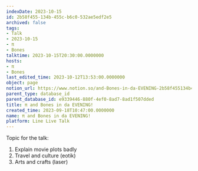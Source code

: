 ```yaml
---
indexDate: 2023-10-15
id: 2b58f455-134b-455c-b6c0-532ae5edf2e5
archived: false
tags:
- Talk
- 2023-10-15
- π
- Bones
talktime: 2023-10-15T20:30:00.0000000
hosts:
- π
- Bones
last_edited_time: 2023-10-12T13:53:00.0000000
object: page
notion_url: https://www.notion.so/and-Bones-in-da-EVENING-2b58f455134b455cb6c0532ae5edf2e5
parent_type: database_id
parent_database_id: e9339446-880f-4ef0-8ad7-8ad1f507dded
title: π and Bones in da EVENING!
created_time: 2023-09-18T10:47:00.0000000
name: π and Bones in da EVENING!
platform: Line Live Talk
---
```


Topic for the talk:
1. Explain movie plots  badly 
2. Travel and culture (eotik)
3. Arts and crafts (laser)

























